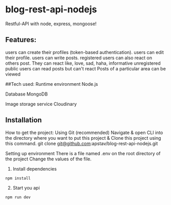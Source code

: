 # blog-rest-api-nodejs

Restful-API with node, express, mongoose!

## Features:

users can create their profiles (token-based authentication).
users can edit their profile.
users can write posts.
registered users can also react on others post. They can react like, love, sad, haha, informative
unregistered public users can read posts but can't react
Posts of a particular area can be viewed

##Tech used:
Runtime environment
Node.js

Database
MongoDB

Image storage service
Cloudinary


## Installation

How to get the project:
Using Git (recommended)
Navigate & open CLI into the directory where you want to put this project & Clone this project using this command.
git clone git@github.com:apstav/blog-rest-api-nodejs.git

Setting up environment
There is a file named .env on the root directory of the project
Change the values of the file.

1. Install dependencies

```bash
npm install
```

2. Start you api

```bash
npm run dev
```
